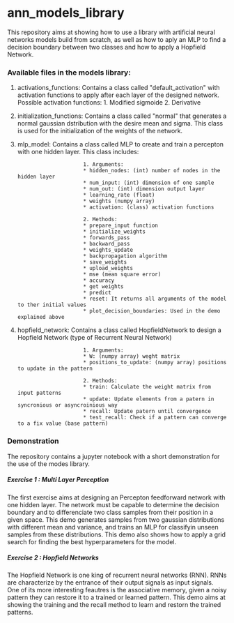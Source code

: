 # ann_models_library

This repository aims at showing how to use a library with artificial neural networks models build from scratch, as well as how to aply an MLP to find a decision boundary between two classes and how to apply a Hopfield Network. 

### Available files in the models library:

  1. activations_functions: Contains a class called "default_activation" with activation functions to apply after each layer of the designed network. Possible activation functions:
                              1. Modified sigmoide
                              2. Derivative
                          
  2. initialization_functions: Contains a class called "normal" that generates a normal gaussian dstribution with the desire mean and sigma. This class is used for the                                    initialization of the weights of the network. 
  
  3. mlp_model: Contains a class called MLP to create and train a percepton with one hidden layer. This class includes:
                             
                              1. Arguments:
                              * hidden_nodes: (int) number of nodes in the hidden layer
                              * num_input: (int) dimension of one sample
                              * num_out: (int) dimension output layer 
                              * learning_rate (float)
                              * weights (numpy array)
                              * activation: (class) activation functions
                              
                              2. Methods:
                              * prepare_input function
                              * initialize_weights
                              * forwards_pass
                              * backward_pass
                              * weights_update
                              * backpropagation algorithm
                              * save_weights 
                              * upload_weights
                              * mse (mean square error)
                              * accuracy 
                              * get weights
                              * predict
                              * reset: It returns all arguments of the model to ther initial values
                              * plot_decision_boundaries: Used in the demo explained above
                              
  4. hopfield_network: Contains a class called HopfieldNetwork to design a Hopfield Network (type of Recurrent Neural Network)
                              
                              1. Arguments:
                              * W: (numpy array) weght matrix
                              * positions_to_update: (numpy array) positions to update in the pattern 
                              
                              2. Methods:
                              * train: Calculate the weight matrix from input patterns
                              * update: Update elements from a patern in syncronious or asyncroinious way
                              * recall: Update patern until convergence
                              * test_recall: Check if a pattern can converge to a fix value (base pattern)
                              
 ### Demonstration
 The repository contains a jupyter notebook with a short demonstration for the use of the modes library. 
 
 ##### Exercise 1 : Multi Layer Perception 
The first exercise aims at designing an Percepton feedforward network with one hidden layer. The network must be capable to determine the decision boundary and to differenciate two class samples from their position in a given space. This demo generates samples from two gaussian distributions with different mean and variance, and trains an MLP for classifyin unseen samples from these distributions. This demo also shows how to apply a grid search for finding the best hyperparameters for the model.
 
 ##### Exercise 2 : Hopfield Networks
The Hopfield Network is one king of recurrent neural networks (RNN). RNNs are characterize by the entrance of their output signals as input signals. One of its more interesting feautres is the associative memory, given a noisy pattern they can restore it to a trained or learned pattern. This demo aims at showing the training and the recall method to learn and restorn the trained patterns. 
 
                              
                              
                              
                              

